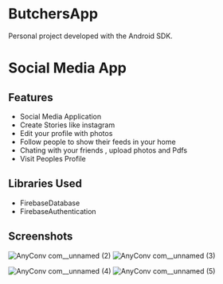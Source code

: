 # ButchersApp
Personal project developed with the Android SDK.

# Social Media App

## Features
- Social Media Application
- Create Stories like instagram
- Edit your profile with photos
- Follow people to show their feeds in your home 
- Chating with your friends , upload photos and Pdfs 
- Visit Peoples Profile 

## Libraries Used
- FirebaseDatabase
- FirebaseAuthentication


## Screenshots

![AnyConv com__unnamed (2)](https://user-images.githubusercontent.com/44779797/131191380-c7936392-f17c-40a0-bf4e-56fe99053a1d.jpg) ![AnyConv com__unnamed (3)](https://user-images.githubusercontent.com/44779797/131191386-dd903451-f3b7-4e84-9365-cc4ed87f26b9.jpg)

![AnyConv com__unnamed (4)](https://user-images.githubusercontent.com/44779797/131191390-1fbc9faf-749b-4c70-9395-28cfa19c7533.jpg) ![AnyConv com__unnamed (5)](https://user-images.githubusercontent.com/44779797/131191394-960d3d9d-823f-4302-a65b-4520b0c8558c.jpg)




























